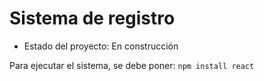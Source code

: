 # Sistema de registro
- Estado del proyecto: En construcción

Para ejecutar el sistema, se debe poner:
```npm install react```

